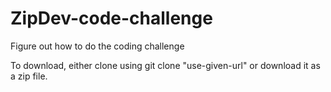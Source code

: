 # ZipDev-code-challenge
Figure out how to do the coding challenge

To download, either clone using 
  git clone "use-given-url"
or download it as a zip file.
